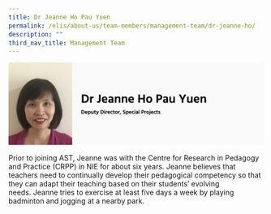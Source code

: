 ```yaml
---
title: Dr Jeanne Ho Pau Yuen
permalink: /elis/about-us/team-members/management-team/dr-jeanne-ho/
description: ""
third_nav_title: Management Team
---
```

![Dr Jeanne Ho Pau Yuen](/images/Dr%20Jeanne%20Ho%20Pau%20Yuen.jpg)

Prior to joining AST, Jeanne was with the Centre for Research in Pedagogy and Practice (CRPP) in NIE for about six years. Jeanne believes that teachers need to continually develop their pedagogical competency so that they can adapt their teaching based on their students’ evolving needs. Jeanne tries to exercise at least five days a week by playing badminton and jogging at a nearby park.